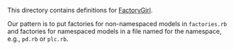 This directory contains definitions for [FactoryGirl](https://github.com/thoughtbot/factory_girl).

Our pattern is to put factories for non-namespaced models in `factories.rb` and factories for
namespaced models in a file named for the namespace, e.g., `pd.rb` or `plc.rb`.
